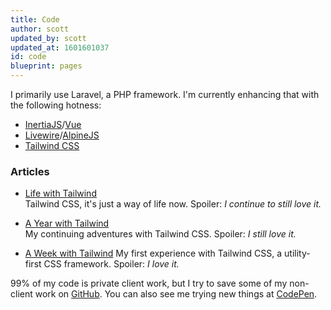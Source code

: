 ```yaml
---
title: Code
author: scott
updated_by: scott
updated_at: 1601601037
id: code
blueprint: pages
---
```

I primarily use Laravel, a PHP framework. I'm currently enhancing that with the following hotness: 
- [InertiaJS](https://inertiajs.com)/[Vue](https://vuejs.org)
- [Livewire](https://laravel-livewire.com)/[AlpineJS](https://github.com/alpinejs/)
- [Tailwind CSS](https://tailwindcss.com)

### Articles

- [Life with Tailwind](https://scottzirkel.medium.com/life-with-tailwind-d4d094b606b5)  
Tailwind CSS, it's just a way of life now. Spoiler: _I continue to still love it._

- [A Year with Tailwind](https://medium.com/alara-creative/a-year-with-tailwind-92f420b2f8b9)  
My continuing adventures with Tailwind CSS. Spoiler: _I still love it._

- [A Week with Tailwind](https://codeburst.io/a-week-with-tailwind-b5a5970b4093)
My first experience with Tailwind CSS, a utility-first CSS framework. Spoiler: _I love it._

99% of my code is private client work, but I try to save some of my non-client work on [GitHub](https://github.com/scottzirkel). You can also see me trying new things at [CodePen](https://codepen.io/scottzirkel).
